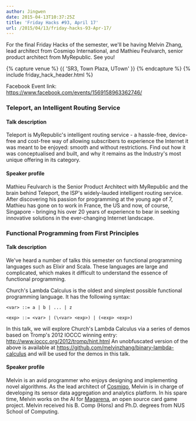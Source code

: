 ```yaml
---
author: Jingwen
date: 2015-04-13T10:37:25Z
title: 'Friday Hacks #93, April 17'
url: /2015/04/13/friday-hacks-93-Apr-17/
---
```


For the final Friday Hacks of the semester, we'll be having Melvin Zhang, lead architect from Cosmiqo International, and Mathieu Feulvarch, senior product architect from MyRepublic. See you!

{% capture venue %}
    {{ 'SR3, Town Plaza, UTown' }}
{% endcapture %}
{% include friday_hack_header.html %}

Facebook Event link: https://www.facebook.com/events/1569158963362746/ 

### Teleport, an Intelligent Routing Service

#### Talk description

Teleport is MyRepublic's intelligent routing service - a hassle-free,
device-free and cost-free way of allowing subscribers to experience the
Internet it was meant to be enjoyed: smooth and without restrictions. Find out
how it was conceptualised and built, and why it remains as the Industry's most
unique offering in its category.

#### Speaker profile

Mathieu Feulvarch is the Senior Product Architect with MyRepublic and the brain
behind Teleport, the ISP's widely-lauded intelligent routing service. After
discovering his passion for programming at the young age of 7, Mathieu has gone
on to work in France, the US and now, of course, Singapore - bringing his over
20 years of experience to bear in seeking innovative solutions in the
ever-changing Internet landscape.

### Functional Programming from First Principles
 
#### Talk description

We've heard a number of talks this semester on functional programming
languages such as Elixir and Scala. These languages are large and complicated,
which makes it difficult to understand the essence of functional programming.

Church's Lambda Calculus is the oldest and simplest possible functional
programming language. It has the following syntax:

```<var> ::= a | b | ... | z```

```<exp> ::= <var> | (\<var> <exp>) | (<exp> <exp>)```

In this talk, we will explore Church's Lambda Calculus via a series of demos
based on Tromp's 2012 IOCCC winning entry: http://www.ioccc.org/2012/tromp/hint.html 
An unobfuscated version of the above is available at https://github.com/melvinzhang/binary-lambda-calculus and will be used for the demos in this talk.

#### Speaker profile

Melvin is an avid programmer who enjoys designing and implementing novel
algorithms.  As the lead architect of [Cosmiqo](http://cosmiqo.com/), Melvin is in charge of developing its sensor data aggregation and analytics platform. In his spare time, Melvin works on the AI for [Magarena](https://magarena.github.io/), an open source card game project.  Melvin received his B. Comp (Hons) and Ph.D. degrees from NUS School of Computing.
